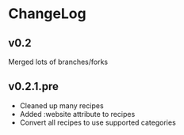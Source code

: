 # ChangeLog

## v0.2

Merged lots of branches/forks

## v0.2.1.pre

* Cleaned up many recipes
* Added :website attribute to recipes
* Convert all recipes to use supported categories